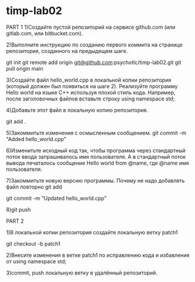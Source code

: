 # timp-lab02

PART 1
1)Создайте пустой репозиторий на сервисе github.com (или gitlab.com, или bitbucket.com).

2)Выполните инструкцию по созданию первого коммита на странице репозитория, созданного на предыдещем шаге.

git init
git remote add origin git@github.com:psychotlc/timp-lab02.git
git pull origin main

3)Создайте файл hello_world.cpp в локальной копии репозитория (который должен был появиться на шаге 2). Реализуйте программу Hello world на языке C++ используя плохой стиль кода. Например, после заголовочных файлов вставьте строку using namespace std;

4)Добавьте этот файл в локальную копию репозитория.

git add .


5)Закоммитьте изменения с осмысленным сообщением.
git commit -m "Added hello_world.cpp"

6)Изменитьте исходный код так, чтобы программа через стандартный поток ввода запрашивалось имя пользователя. А в стандартный поток вывода печаталось сообщение Hello world from @name, где @name имя пользователя.

7)Закоммитьте новую версию программы. Почему не надо добавлять файл повторно git add

git commit -m "Updated hello_world.cpp"

8)git push

PART 2

1)В локальной копии репозитория создайте локальную ветку patch1

git checkout -b patch1

2)Внесите изменения в ветке patch1 по исправлению кода и избавления от using namespace std;

3)commit, push локальную ветку в удалённый репозиторий.


